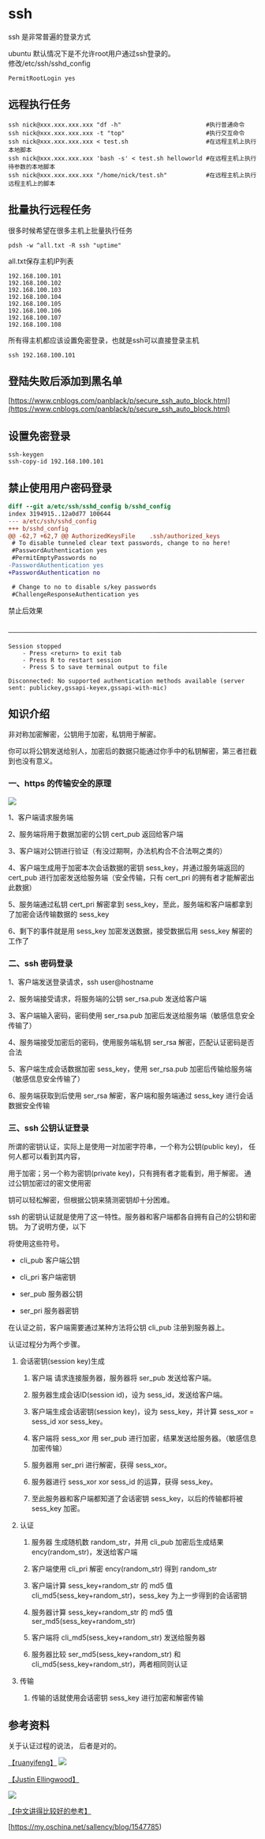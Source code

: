 ssh
=====================
ssh 是非常普遍的登录方式


ubuntu 默认情况下是不允许root用户通过ssh登录的。  
修改/etc/ssh/sshd_config
```
PermitRootLogin yes
```

## 远程执行任务
```
ssh nick@xxx.xxx.xxx.xxx "df -h" 						#执行普通命令
ssh nick@xxx.xxx.xxx.xxx -t "top"						#执行交互命令
ssh nick@xxx.xxx.xxx.xxx < test.sh						#在远程主机上执行本地脚本
ssh nick@xxx.xxx.xxx.xxx 'bash -s' < test.sh helloworld	#在远程主机上执行待参数的本地脚本
ssh nick@xxx.xxx.xxx.xxx "/home/nick/test.sh"			#在远程主机上执行远程主机上的脚本
```

## 批量执行远程任务
很多时候希望在很多主机上批量执行任务

```
pdsh -w ^all.txt -R ssh "uptime"
```

all.txt保存主机IP列表
```
192.168.100.101
192.168.100.102
192.168.100.103
192.168.100.104
192.168.100.105
192.168.100.106
192.168.100.107
192.168.100.108
```

所有得主机都应该设置免密登录，也就是ssh可以直接登录主机
```
ssh 192.168.100.101
```

## 登陆失败后添加到黑名单
[https://www.cnblogs.com/panblack/p/secure_ssh_auto_block.html](https://www.cnblogs.com/panblack/p/secure_ssh_auto_block.html)

## 设置免密登录

```
ssh-keygen
ssh-copy-id 192.168.100.101
```


## 禁止使用用户密码登录
```diff
diff --git a/etc/ssh/sshd_config b/sshd_config
index 3194915..12a0d77 100644
--- a/etc/ssh/sshd_config
+++ b/sshd_config
@@ -62,7 +62,7 @@ AuthorizedKeysFile    .ssh/authorized_keys
 # To disable tunneled clear text passwords, change to no here!
 #PasswordAuthentication yes
 #PermitEmptyPasswords no
-PasswordAuthentication yes
+PasswordAuthentication no

 # Change to no to disable s/key passwords
 #ChallengeResponseAuthentication yes
```

禁止后效果
```

──────────────────────────────────────────────────────────────────────────────────────────────────────────────────────────────────────

Session stopped
    - Press <return> to exit tab
    - Press R to restart session
    - Press S to save terminal output to file

Disconnected: No supported authentication methods available (server sent: publickey,gssapi-keyex,gssapi-with-mic)
```

## 知识介绍

非对称加密解密，公钥用于加密，私钥用于解密。

你可以将公钥发送给别人，加密后的数据只能通过你手中的私钥解密，第三者拦截到也没有意义。

### 一、https 的传输安全的原理

![](images/ssh_3.png)

1、客户端请求服务端

2、服务端将用于数据加密的公钥 cert_pub 返回给客户端

3、客户端对公钥进行验证（有没过期啊，办法机构合不合法啊之类的）

4、客户端生成用于加密本次会话数据的密钥 sess_key，并通过服务端返回的 cert_pub 进行加密发送给服务端（安全传输，只有 cert_pri 的拥有者才能解密出此数据）

5、服务端通过私钥 cert_pri 解密拿到 sess_key，至此，服务端和客户端都拿到了加密会话传输数据的 sess_key

6、剩下的事件就是用 sess_key 加密发送数据，接受数据后用 sess_key 解密的工作了

### 二、ssh 密码登录
1、客户端发送登录请求，ssh user@hostname

2、服务端接受请求，将服务端的公钥 ser_rsa.pub 发送给客户端

3、客户端输入密码，密码使用 ser_rsa.pub 加密后发送给服务端（敏感信息安全传输了）

4、服务端接受加密后的密码，使用服务端私钥 ser_rsa 解密，匹配认证密码是否合法

5、客户端生成会话数据加密 sess_key，使用 ser_rsa.pub 加密后传输给服务端（敏感信息安全传输了）

6、服务端获取到后使用 ser_rsa 解密，客户端和服务端通过 sess_key 进行会话数据安全传输

### 三、ssh 公钥认证登录

所谓的密钥认证，实际上是使用一对加密字符串，一个称为公钥(public key)， 任何人都可以看到其内容，

用于加密；另一个称为密钥(private key)，只有拥有者才能看到，用于解密。 通过公钥加密过的密文使用密

钥可以轻松解密，但根据公钥来猜测密钥却十分困难。

ssh 的密钥认证就是使用了这一特性。服务器和客户端都各自拥有自己的公钥和密钥。 为了说明方便，以下

将使用这些符号。

+ cli_pub  客户端公钥

+ cli_pri  客户端密钥

+ ser_pub  服务器公钥

+ ser_pri  服务器密钥

在认证之前，客户端需要通过某种方法将公钥 cli_pub 注册到服务器上。

认证过程分为两个步骤。

1. 会话密钥(session key)生成

    1. 客户端 请求连接服务器，服务器将 ser_pub 发送给客户端。

    2. 服务器生成会话ID(session id)，设为 sess_id，发送给客户端。

    3. 客户端生成会话密钥(session key)，设为 sess_key，并计算 sess_xor = sess_id xor sess_key。

    4. 客户端将 sess_xor 用 ser_pub 进行加密，结果发送给服务器。（敏感信息加密传输）

    5. 服务器用 ser_pri 进行解密，获得 sess_xor。

    6. 服务器进行 sess_xor xor sess_id 的运算，获得 sess_key。

    7. 至此服务器和客户端都知道了会话密钥 sess_key，以后的传输都将被 sess_key 加密。

2. 认证

    1. 服务器 生成随机数 random_str，并用 cli_pub 加密后生成结果 ency(random_str)，发送给客户端

    2. 客户端使用 cli_pri 解密 ency(random_str) 得到 random_str

    3. 客户端计算 sess_key+random_str 的 md5 值 cli_md5(sess_key+random_str)，sess_key 为上一步得到的会话密钥

    4. 服务器计算 sess_key+random_str 的 md5 值 ser_md5(sess_key+random_str)

    5. 客户端将 cli_md5(sess_key+random_str) 发送给服务器

    6. 服务器比较 ser_md5(sess_key+random_str) 和 cli_md5(sess_key+random_str)，两者相同则认证

3. 传输

    1. 传输的话就使用会话密钥 sess_key 进行加密和解密传输



## 参考资料

关于认证过程的说法， 后者是对的。

[【ruanyifeng】](http://www.ruanyifeng.com/blog/2011/12/ssh_remote_login.html)
![](images/ssh_1.png)

[【Justin Ellingwood】](https://www.digitalocean.com/community/tutorials/understanding-the-ssh-encryption-and-connection-process)

![](images/ssh_2.png)

[【中文讲得比较好的参考】](https://my.oschina.net/sallency/blog/1547785)

[https://my.oschina.net/sallency/blog/1547785)

